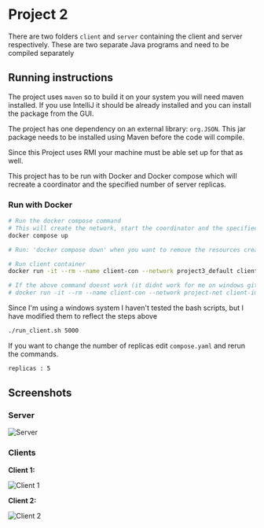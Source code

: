 # Project 2

There are two folders `client` and `server` containing the client and server respectively. These are two separate Java programs and need to be compiled separately

## Running instructions

The project uses `maven` so to build it on your system you will need maven installed. If you use IntelliJ it should be already installed and you can install the package from the GUI.

The project has one dependency on an external library: `org.JSON`. This jar package needs to be installed using Maven before the code will compile.

Since this Project uses RMI your machine must be able set up for that as well.

This project has to be run with Docker and Docker compose which will recreate a coordinator and the specified number of server replicas.

### Run with Docker

```sh
# Run the docker compose command
# This will create the network, start the coordinator and the specified number of replicas
docker compose up

# Run: 'docker compose down' when you want to remove the resources created above 

# Run client container
docker run -it --rm --name client-con --network project3_default client-img java -jar /app/client.jar project3-server-3 5000

# If the above command doesnt work (it didnt work for me on windows git bash) try this one
# docker run -it --rm --name client-con --network project-net client-img java -jar //app//client.jar server-con 5000
```

Since I'm using a windows system I haven't tested the bash scripts, but I have modified them to reflect the steps above

```sh
./run_client.sh 5000
```

If you want to change the number of replicas edit `compose.yaml` and rerun the commands.

```Dockerfile
replicas : 5
```


## Screenshots

### Server

![Server](./img/Proj2_server.png)

### Clients

**Client 1:**

![Client 1](./img/Proj2_client_1.png)

**Client 2:**

![Client 2](./img/Proj2_client_2.png)
